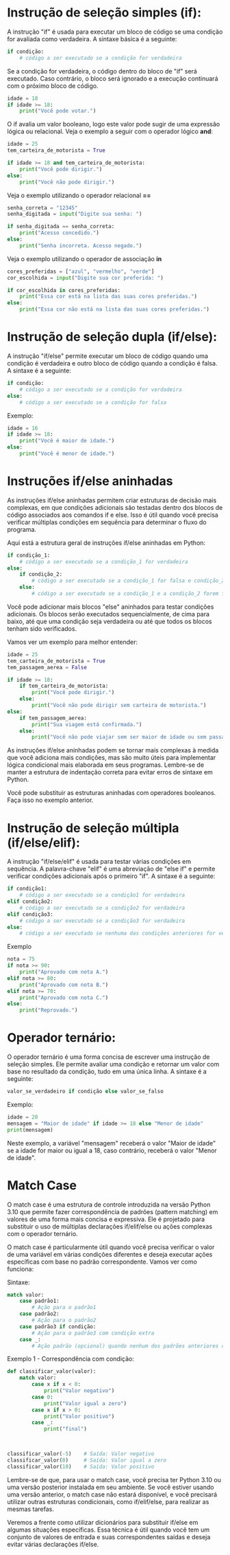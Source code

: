 # Instrução de seleção simples (if):

A instrução "if" é usada para executar um bloco de código se uma condição for avaliada como verdadeira. A sintaxe básica é a seguinte:

```python
if condição:
    # código a ser executado se a condição for verdadeira

```

Se a condição for verdadeira, o código dentro do bloco de "if" será executado. Caso contrário, o bloco será ignorado e a execução continuará com o próximo bloco de código.

```python
idade = 18
if idade >= 18:
    print("Você pode votar.")

```

O if avalia um valor booleano, logo este valor pode sugir de uma expressão lógica ou relacional. Veja o exemplo a seguir com o operador lógico **and**:

```python
idade = 25
tem_carteira_de_motorista = True

if idade >= 18 and tem_carteira_de_motorista:
    print("Você pode dirigir.")
else:
    print("Você não pode dirigir.")

```

Veja o exemplo utilizando o operador relacional **==**

```python
senha_correta = "12345"
senha_digitada = input("Digite sua senha: ")

if senha_digitada == senha_correta:
    print("Acesso concedido.")
else:
    print("Senha incorreta. Acesso negado.")

```

Veja o exemplo utilizando o operador de associação **in**

```python
cores_preferidas = ["azul", "vermelho", "verde"]
cor_escolhida = input("Digite sua cor preferida: ")

if cor_escolhida in cores_preferidas:
    print("Essa cor está na lista das suas cores preferidas.")
else:
    print("Essa cor não está na lista das suas cores preferidas.")

```

# Instrução de seleção dupla (if/else):

A instrução "if/else" permite executar um bloco de código quando uma condição é verdadeira e outro bloco de código quando a condição é falsa. A sintaxe é a seguinte:

```python
if condição:
    # código a ser executado se a condição for verdadeira
else:
    # código a ser executado se a condição for falsa

```

Exemplo:

```python
idade = 16
if idade >= 18:
    print("Você é maior de idade.")
else:
    print("Você é menor de idade.")

```

# Instruções if/else aninhadas

As instruções if/else aninhadas permitem criar estruturas de decisão mais complexas, em que condições adicionais são testadas dentro dos blocos de código associados aos comandos if e else. Isso é útil quando você precisa verificar múltiplas condições em sequência para determinar o fluxo do programa.

Aqui está a estrutura geral de instruções if/else aninhadas em Python:

```python
if condição_1:
    # código a ser executado se a condição_1 for verdadeira
else:
    if condição_2:
        # código a ser executado se a condição_1 for falsa e condição_2 for verdadeira
    else:
        # código a ser executado se a condição_1 e a condição_2 forem falsas

```

Você pode adicionar mais blocos "else" aninhados para testar condições adicionais. Os blocos serão executados sequencialmente, de cima para baixo, até que uma condição seja verdadeira ou até que todos os blocos tenham sido verificados.

Vamos ver um exemplo para melhor entender:

```python
idade = 25
tem_carteira_de_motorista = True
tem_passagem_aerea = False

if idade >= 18:
    if tem_carteira_de_motorista:
        print("Você pode dirigir.")
    else:
        print("Você não pode dirigir sem carteira de motorista.")
else:
    if tem_passagem_aerea:
        print("Sua viagem está confirmada.")
    else:
        print("Você não pode viajar sem ser maior de idade ou sem passagem aérea.")

```

As instruções if/else aninhadas podem se tornar mais complexas à medida que você adiciona mais condições, mas são muito úteis para implementar lógica condicional mais elaborada em seus programas. Lembre-se de manter a estrutura de indentação correta para evitar erros de sintaxe em Python.

Você pode substituir as estruturas aninhadas com operadores booleanos. Faça isso no exemplo anterior.

# Instrução de seleção múltipla (if/else/elif):

A instrução "if/else/elif" é usada para testar várias condições em sequência. A palavra-chave "elif" é uma abreviação de "else if" e permite verificar condições adicionais após o primeiro "if". A sintaxe é a seguinte:

```python
if condição1:
    # código a ser executado se a condição1 for verdadeira
elif condição2:
    # código a ser executado se a condição2 for verdadeira
elif condição3:
    # código a ser executado se a condição3 for verdadeira
else:
    # código a ser executado se nenhuma das condições anteriores for verdadeira

```

Exemplo

```python
nota = 75
if nota >= 90:
    print("Aprovado com nota A.")
elif nota >= 80:
    print("Aprovado com nota B.")
elif nota >= 70:
    print("Aprovado com nota C.")
else:
    print("Reprovado.")

```

# Operador ternário:

O operador ternário é uma forma concisa de escrever uma instrução de seleção simples. Ele permite avaliar uma condição e retornar um valor com base no resultado da condição, tudo em uma única linha. A sintaxe é a seguinte:

```python
valor_se_verdadeiro if condição else valor_se_falso

```

Exemplo:

```python
idade = 20
mensagem = "Maior de idade" if idade >= 18 else "Menor de idade"
print(mensagem)

```

Neste exemplo, a variável "mensagem" receberá o valor "Maior de idade" se a idade for maior ou igual a 18, caso contrário, receberá o valor "Menor de idade".

# Match Case

O match case é uma estrutura de controle introduzida na versão Python 3.10 que permite fazer correspondência de padrões (pattern matching) em valores de uma forma mais concisa e expressiva. Ele é projetado para substituir o uso de múltiplas declarações if/elif/else ou ações complexas com o operador ternário.

O match case é particularmente útil quando você precisa verificar o valor de uma variável em várias condições diferentes e deseja executar ações específicas com base no padrão correspondente. Vamos ver como funciona:

Sintaxe:

```python
match valor:
    case padrão1:
        # Ação para o padrão1
    case padrão2:
        # Ação para o padrão2
    case padrão3 if condição:
        # Ação para o padrão3 com condição extra
    case _:
        # Ação padrão (opcional) quando nenhum dos padrões anteriores corresponde

```
Exemplo 1 - Correspondência com condição:

```python
def classificar_valor(valor):
    match valor:
        case x if x < 0:
            print("Valor negativo")
        case 0:
            print("Valor igual a zero")
        case x if x > 0:
            print("Valor positivo")
        case _:
            print("final")

        

classificar_valor(-5)    # Saída: Valor negativo
classificar_valor(0)     # Saída: Valor igual a zero
classificar_valor(10)    # Saída: Valor positivo

```

Lembre-se de que, para usar o match case, você precisa ter Python 3.10 ou uma versão posterior instalada em seu ambiente. Se você estiver usando uma versão anterior, o match case não estará disponível, e você precisará utilizar outras estruturas condicionais, como if/elif/else, para realizar as mesmas tarefas.

Veremos a frente como utilizar dicionários para substituir if/else em algumas situações específicas. Essa técnica é útil quando você tem um conjunto de valores de entrada e suas correspondentes saídas e deseja evitar várias declarações if/else.
